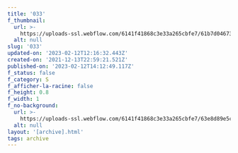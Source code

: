 ```yaml
---
title: '033'
f_thumbnail:
  url: >-
    https://uploads-ssl.webflow.com/6141f41868c3e33a265cbfe7/61b7d04673b8c01f9829eedc_033.jpg
  alt: null
slug: '033'
updated-on: '2023-02-12T12:16:32.443Z'
created-on: '2021-12-13T22:59:21.521Z'
published-on: '2023-02-12T14:12:49.117Z'
f_status: false
f_category: S
f_afficher-la-racine: false
f_height: 0.8
f_width: 1
f_no-background:
  url: >-
    https://uploads-ssl.webflow.com/6141f41868c3e33a265cbfe7/63e8d89e5cc93636d1ce1e93_033.png
  alt: null
layout: '[archive].html'
tags: archive
---
```



